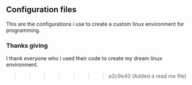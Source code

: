 ## Configuration files
This are the configurations i use to create a custom linux environment for 
programming.

### Thanks giving
I thank everyone who i used their code to create my dream linux environment.
>>>>>>> e2c9e40 (Added a read me file)
